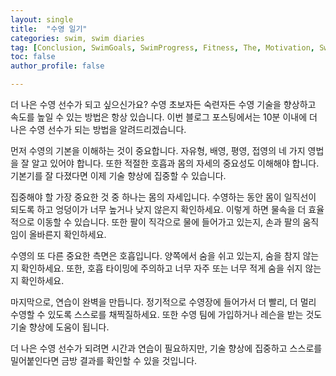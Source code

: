 ```yaml
---
layout: single
title:  "수영 일기"
categories: swim, swim diaries
tag: [Conclusion, SwimGoals, SwimProgress, Fitness, The, Motivation, Swimming, Health, SwimDiary, Tips]
toc: false
author_profile: false

---
```


더 나은 수영 선수가 되고 싶으신가요? 수영 초보자든 숙련자든 수영 기술을 향상하고 속도를 높일 수 있는 방법은 항상 있습니다. 이번 블로그 포스팅에서는 10분 이내에 더 나은 수영 선수가 되는 방법을 알려드리겠습니다. 

먼저 수영의 기본을 이해하는 것이 중요합니다. 자유형, 배영, 평영, 접영의 네 가지 영법을 잘 알고 있어야 합니다. 또한 적절한 호흡과 몸의 자세의 중요성도 이해해야 합니다. 기본기를 잘 다졌다면 이제 기술 향상에 집중할 수 있습니다. 

집중해야 할 가장 중요한 것 중 하나는 몸의 자세입니다. 수영하는 동안 몸이 일직선이 되도록 하고 엉덩이가 너무 높거나 낮지 않은지 확인하세요. 이렇게 하면 물속을 더 효율적으로 이동할 수 있습니다. 또한 팔이 직각으로 물에 들어가고 있는지, 손과 팔의 움직임이 올바른지 확인하세요. 

수영의 또 다른 중요한 측면은 호흡입니다. 양쪽에서 숨을 쉬고 있는지, 숨을 참지 않는지 확인하세요. 또한, 호흡 타이밍에 주의하고 너무 자주 또는 너무 적게 숨을 쉬지 않는지 확인하세요. 

마지막으로, 연습이 완벽을 만듭니다. 정기적으로 수영장에 들어가서 더 빨리, 더 멀리 수영할 수 있도록 스스로를 채찍질하세요. 또한 수영 팀에 가입하거나 레슨을 받는 것도 기술 향상에 도움이 됩니다. 

더 나은 수영 선수가 되려면 시간과 연습이 필요하지만, 기술 향상에 집중하고 스스로를 밀어붙인다면 금방 결과를 확인할 수 있을 것입니다. 
